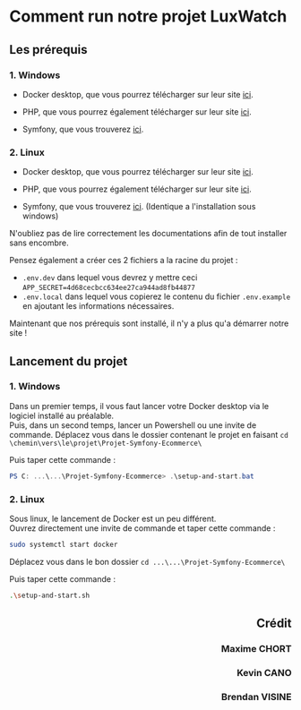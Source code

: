 # Comment run notre projet LuxWatch

## Les prérequis

### 1. Windows

- Docker desktop, que vous pourrez télécharger sur leur site [ici](https://www.docker.com/products/docker-desktop/).

- PHP, que vous pourrez également télécharger sur leur site [ici](https://www.php.net/downloads.php).

- Symfony, que vous trouverez [ici](https://symfony.com/doc/current/setup.html).

### 2. Linux

- Docker desktop, que vous pourrez télécharger sur leur site [ici](https://docs.docker.com/desktop/setup/install/linux/).

- PHP, que vous pourrez également télécharger sur leur site [ici](https://www.php.net/manual/fr/install.unix.php).

- Symfony, que vous trouverez [ici](https://symfony.com/doc/current/setup.html). (Identique a l'installation sous windows)  
  
N'oubliez pas de lire correctement les documentations afin de tout installer sans encombre.

Pensez également a créer ces 2 fichiers a la racine du projet : 
- ``.env.dev`` dans lequel vous devrez y mettre ceci ``APP_SECRET=4d68cecbcc634ee27ca944ad8fb44877`` 
- ``.env.local`` dans lequel vous copierez le contenu du fichier ``.env.example`` en ajoutant les informations nécessaires. 

Maintenant que nos prérequis sont installé, il n'y a plus qu'a démarrer notre site !

## Lancement du projet

### 1. Windows

Dans un premier temps, il vous faut lancer votre Docker desktop via le logiciel installé au préalable.  
Puis, dans un second temps, lancer un Powershell ou une invite de commande. Déplacez vous dans le dossier contenant le projet en faisant ``cd \chemin\vers\le\projet\Projet-Symfony-Ecommerce\``

Puis taper cette commande :

```powershell
PS C: ...\...\Projet-Symfony-Ecommerce> .\setup-and-start.bat
```

### 2. Linux

Sous linux, le lancement de Docker est un peu différent.  
Ouvrez directement une invite de commande et taper cette commande :
```bash
sudo systemctl start docker
```

Déplacez vous dans le bon dossier ``cd ...\...\Projet-Symfony-Ecommerce\``

Puis taper cette commande : 

```bash
.\setup-and-start.sh
```
<div style="text-align: right;">

## Crédit
### Maxime CHORT
### Kevin CANO
### Brendan VISINE
</div>
